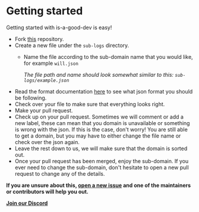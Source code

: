 # Getting started

Getting started with is-a-good-dev is easy! 

- Fork [this](https://github.com/is-a-good-dev/Register) repository. 
- Create a new file under the `sub-logs` directory.
  - Name the file according to the sub-domain name that you would like, for example `will.json`

    *The file path and name should look somewhat similar to this: `sub-logs/example.json`*
- Read the format documentation [here](format.md) to see what json format you should be following.
- Check over your file to make sure that everything looks right. 
- Make your pull request. 
- Check up on your pull request. Sometimes we will comment or add a new label, these can mean that you domain is unavailable or something is wrong with the json. If this is the case, don't worry! You are still able to get a domain, but you may have to either change the file name or check over the json again.
- Leave the rest down to us, we will make sure that the domain is sorted out.
- Once your pull request has been merged, enjoy the sub-domain. If you ever need to change the sub-domain, don't hesitate to open a new pull request to change any of the details.

**If you are unsure about this, [open a new issue](https://github.com/is-a-good-dev/Register/issues/new) and one of the maintainers or contributors will help you out.**

**[Join our Discord](https://discord.gg/ksdQmh6Ru2)**